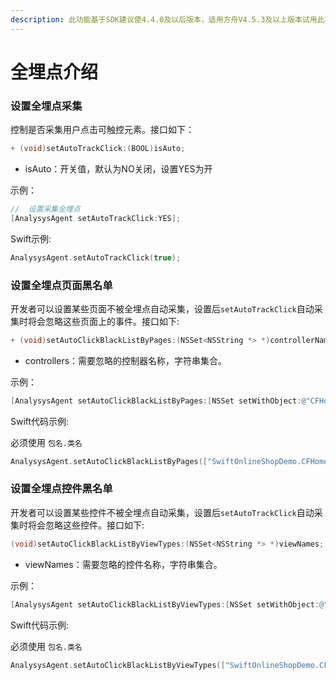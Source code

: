 ```yaml
---
description: 此功能基于SDK建议使4.4.0及以后版本，适用方舟V4.5.3及以上版本试用此功能
---
```


# 全埋点介绍

### 设置全埋点采集

控制是否采集用户点击可触控元素。接口如下：

```objectivec
+ (void)setAutoTrackClick:(BOOL)isAuto;
```

* isAuto：开关值，默认为NO关闭，设置YES为开

示例：

```objectivec
//  设置采集全埋点
[AnalysysAgent setAutoTrackClick:YES];
```

Swift示例:

```swift
AnalysysAgent.setAutoTrackClick(true);
```

### 设置全埋点页面黑名单

开发者可以设置某些页面不被全埋点自动采集，设置后`setAutoTrackClick`自动采集时将会忽略这些页面上的事件。接口如下:

```objectivec
+ (void)setAutoClickBlackListByPages:(NSSet<NSString *> *)controllerNames;
```

* controllers：需要忽略的控制器名称，字符串集合。

示例：

```objectivec
[AnalysysAgent setAutoClickBlackListByPages:[NSSet setWithObject:@"CFHomePageController"]];
```

Swift代码示例:

必须使用 `包名.类名`

```swift
AnalysysAgent.setAutoClickBlackListByPages(["SwiftOnlineShopDemo.CFHomePageController"]);
```

### 设置全埋点控件黑名单

开发者可以设置某些控件不被全埋点自动采集，设置后`setAutoTrackClick`自动采集时将会忽略这些控件。接口如下:

```objectivec
(void)setAutoClickBlackListByViewTypes:(NSSet<NSString *> *)viewNames;;
```

* viewNames：需要忽略的控件名称，字符串集合。

示例：

```objectivec
[AnalysysAgent setAutoClickBlackListByViewTypes:[NSSet setWithObject:@"ANSButton"]];
```

Swift代码示例:

必须使用 `包名.类名`

```swift
AnalysysAgent.setAutoClickBlackListByViewTypes(["SwiftOnlineShopDemo.CFButton"]);
```

